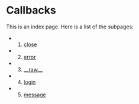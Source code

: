 <p align="center">
<h1>Callbacks</h1>
</p>
This is an index page. Here is a list of the subpages:

- 1. [close](./close.md)
- 2. [error](./error.md)
- 3. [\_\_raw\_\_](./raw.md)
- 4. [login](./login.md)
- 5. [message](./message.md)

